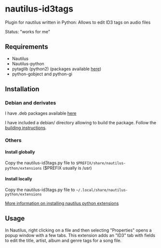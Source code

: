 # nautilus-id3tags

Plugin for nautilus written in Python: Allows to edit ID3 tags on audio files

Status: "works for me"

## Requirements

 * Nautilus
 * Nautilus-python
 * pytaglib (python2) (packages available [here](http://jpleau.ca/packages/python-pytaglib))
 * python-gobject and python-gi 

## Installation

### Debian and derivates

I have .deb packages available [here](http://jpleau.ca/packages/nautilus-id3tags)

I have included a debian/ directory allowing to build the package. Follow the [building instructions](https://www.debian.org/doc/manuals/maint-guide/build.en.html).

### Others

#### Install globally

Copy the nautilus-id3tags.py file to `$PREFIX/share/nautilus-python/extensions` ($PREFIX usually is /usr)

#### Install locally

Copy the nautilus-id3tags.py file to `~/.local/share/nautilus-python/extensions`

[More information on installing nautilus python extensions](https://projects-old.gnome.org/nautilus-python/documentation/html/nautilus-python-overview.html)

## Usage

In Nautilus, right clicking on a file and then selecting "Properties" opens a popup window with a few tabs. This extension adds an "ID3" tab with fields to edit the title, artist, album and genre tags for a song file.

